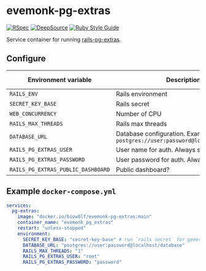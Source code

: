 # evemonk-pg-extras

[![RSpec](https://github.com/evemonk/evemonk-pg-extras/actions/workflows/rspec.yml/badge.svg)](https://github.com/evemonk/evemonk-pg-extras/actions/workflows/rspec.yml)
[![DeepSource](https://static.deepsource.io/deepsource-badge-light-mini.svg)](https://deepsource.io/gh/evemonk/evemonk-pg-extras/?ref=repository-badge)
[![Ruby Style Guide](https://img.shields.io/badge/code_style-standard-brightgreen.svg)](https://github.com/testdouble/standard)

Service container for running [rails-pg-extras](https://github.com/pawurb/rails-pg-extras).

## Configure

| Environment variable               | Description                                                                    | Default       | Default in container |
|------------------------------------|--------------------------------------------------------------------------------|---------------|----------------------|
| `RAILS_ENV`                        | Rails environment                                                              | `development` | `production`         |
| `SECRET_KEY_BASE`                  | Rails secret                                                                   | not set       | not set              |
| `WEB_CONCURRENCY`                  | Number of CPU                                                                  | not set       | not set              |
| `RAILS_MAX_THREADS`                | Rails max threads                                                              | `3`           | as default           |
| `DATABASE_URL`                     | Database configuration. Example: `postgres://user:password@localhost/database` | not set       | not set              |
| `RAILS_PG_EXTRAS_USER`             | User name for auth. Always set!                                                | not set       | not set              |
| `RAILS_PG_EXTRAS_PASSWORD`         | User password for auth. Always set!                                            | not set       | not set              |
| `RAILS_PG_EXTRAS_PUBLIC_DASHBOARD` | Public dashboard?                                                              | not set       | not set              |

## Example `docker-compose.yml`

```yaml
services:
  pg-extras:
    image: "docker.io/biow0lf/evemonk-pg-extras:main"
    container_name: "evemonk_pg_extras"
    restart: "unless-stopped"
    environment:
      SECRET_KEY_BASE: "secret-key-base" # run `rails secret` for generate new
      DATABASE_URL: "postgres://user:password@localhost/database"
      RAILS_MAX_THREADS: "1"
      RAILS_PG_EXTRAS_USER: "root"
      RAILS_PG_EXTRAS_PASSWORD: "password"
```
